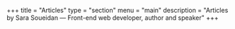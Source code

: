 +++
title = "Articles"
type = "section"
menu = "main"
description = "Articles by Sara Soueidan — Front-end web developer, author and speaker"
+++

<!-- Any content that goes here will be displayed in the .Content section of the section.html _default layout -->